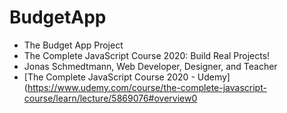# BudgetApp
* The Budget App Project
* The Complete JavaScript Course 2020:  Build Real Projects!
* Jonas Schmedtmann, Web Developer, Designer, and Teacher
* [The Complete JavaScript Course 2020 - Udemy](https://www.udemy.com/course/the-complete-javascript-course/learn/lecture/5869076#overview0
